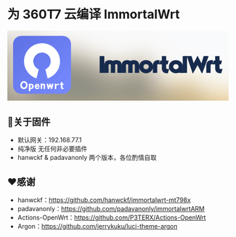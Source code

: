 # 为 360T7 云编译 ImmortalWrt
![immortalwrt](logo.png)

## 🤖关于固件

- 默认网关：192.168.77.1
- 纯净版 无任何非必要插件
- hanwckf & padavanonly 两个版本，各位酌情自取

## ❤️感谢
- hanwckf：https://github.com/hanwckf/immortalwrt-mt798x  
- padavanonly：https://github.com/padavanonly/immortalwrtARM  
- Actions-OpenWrt：https://github.com/P3TERX/Actions-OpenWrt  
- Argon：https://github.com/jerrykuku/luci-theme-argon
